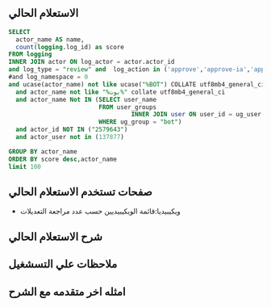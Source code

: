
## الاستعلام الحالي 
```sql
SELECT
  actor_name AS name,
  count(logging.log_id) as score
FROM logging
INNER JOIN actor ON log_actor = actor.actor_id
and log_type = "review" and  log_action in ('approve','approve-ia','approve-a','approve2-i','approve-i','approve2','unapprove','unapprove2')
#and log_namespace = 0
and ucase(actor_name) not like ucase("%BOT") COLLATE utf8mb4_general_ci
  and actor_name not like "%بوت%" collate utf8mb4_general_ci
  and actor_name Not IN (SELECT user_name
                         FROM user_groups
                                  INNER JOIN user ON user_id = ug_user
                         WHERE ug_group = "bot")
  and actor_id NOT IN ("2579643")
  and actor_user not in (137877)

GROUP BY actor_name
ORDER BY score desc,actor_name
limit 100
```
## صفحات تستخدم الاستعلام الحالي
 * ويكيبيديا:قائمة الويكيبيديين حسب عدد مراجعة التعديلات 
 
## شرح الاستعلام الحالي
## ملاحظات علي التسشغيل
## امثله اخر متقدمه مع الشرح

